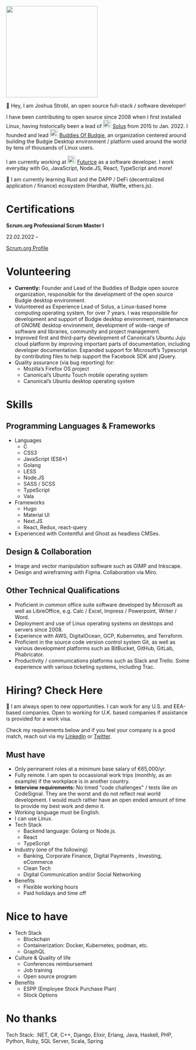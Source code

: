 <img src="https://avatars.githubusercontent.com/u/156574?v=4" height="250" width="250" />

👋 Hey, I am Joshua Strobl, an open source full-stack / software developer!

I have been contributing to open source since 2008 when I first installed Linux, having historically been a lead of  <img src="https://avatars.githubusercontent.com/u/43145361?s=200&v=4" height="22" width="22" /> [Solus](https://getsol.us) from 2015 to Jan. 2022. I founded and lead <img src="https://avatars.githubusercontent.com/u/96975043?s=200&v=4" height="22" width="22" /> [Buddies Of Budgie](https://blog.buddiesofbudgie.org), an organization centered around building the Budgie Desktop environment / platform used around the world by tens of thousands of Linux users.

I am currently working at <img src="https://avatars.githubusercontent.com/u/852157?s=200&v=4" height="22" width="22" /> [Futurice](https://futurice.com) as a software developer. I work everyday with Go, JavaScript, Node.JS, React, TypeScript and more!

🌱 I am currently learning Rust and the DAPP / DeFi (decentralized application / finance) ecosystem (Hardhat, Waffle, ethers.js).

# Certifications

**Scrum.org Professional Scrum Master I**

22.02.2022 –

[Scrum.org Profile](https://www.scrum.org/user/976555)

# Volunteering

- **Currently:** Founder and Lead of the Buddies of Budgie open source organization, responsible for
the development of the open source Budgie desktop environment.
- Volunteered as Experience Lead of Solus, a Linux-based home computing operating system, for
over 7 years. I was responsible for development and support of Budgie desktop environment,
maintenance of GNOME desktop environment, development of wide-range of software and libraries,
community and project management.
- Improved first and third-party development of Canonical’s Ubuntu Juju cloud platform by improving
important parts of documentation, including developer documentation.
Expanded support for Microsoft’s Typescript by contributing files to help support the Facebook SDK
and jQuery.
- Quality assurance (via bug reporting) for:
  - Mozilla’s Firefox OS project
  - Canonical’s Ubuntu Touch mobile operating system
  - Canonical’s Ubuntu desktop operating system

# Skills

## Programming Languages & Frameworks

- Languages
  - C
  - CSS3
  - JavaScript (ES6+)
  - Golang
  - LESS
  - Node.JS
  - SASS / SCSS
  - TypeScript
  - Vala
- Frameworks
  - Hugo
  - Material UI
  - Next.JS
  - React, Redux, react-query
- Experienced with Contentful and Ghost as headless CMSes.

## Design & Collaboration

- Image and vector manipulation software such as GIMP and Inkscape.
- Design and wireframing with Figma. Collaboration via Miro.

## Other Technical Qualifications

- Proficient in common office suite software developed by Microsoft as well as LibreOffice, e.g. Calc /
Excel, Impress / Powerpoint, Writer / Word.
- Deployment and use of Linux operating systems on desktops and servers since 2008.
- Experience with AWS, DigitalOcean, GCP, Kubernetes, and Terraform.
- Proficient in the source code version control system Git, as well as various development platforms
such as BitBucket, GitHub, GitLab, Phabricator.
- Productivity / communications platforms such as Slack and Trello. Some experience with various
ticketing systems, including Trac.

# Hiring? Check Here

💬 I am always open to new opportunities. I can work for any U.S. and EEA-based companies. Open to working for U.K. based companies if assistance is provided for a work visa.

Check my requirements below and if you feel your company is a good match, reach out via my [LinkedIn](https://www.linkedin.com/in/joshuastrobl/) or [Twitter](https://twitter.com/JoshStrobl). 

## Must have

- Only permanent roles at a minimum base salary of €65,000/yr.
- Fully remote. I am open to occassional work trips (monthly, as an example) if the workplace is in another country.
- **Interview requirements:** No timed "code challenges" / tests like on CodeSignal. They are the worst and do not reflect real world development. I would much rather have an open ended amount of time to provide my best work and demo it.
- Working language must be English.
- I can use Linux.
- Tech Stack
  - Backend language: Golang or Node.js.
  - React
  - TypeScript
- Industry (one of the following)
  - Banking, Corporate Finance, Digital Payments , Investing, eCommerce
  - Clean Tech
  - Digital Communication and/or  Social Networking
- Benefits
  - Flexible working hours
  - Paid holidays and time off

# Nice to have
 
- Tech Stack
  - Blockchain
  - Containerization: Docker, Kubernetes, podman, etc.
  - GraphQL
- Culture & Quality of life
  - Conferences reimbursement
  - Job training
  - Open source program
- Benefits
  - ESPP (Employee Stock Purchase Plan)
  - Stock Options

# No thanks

Tech Stack: .NET, C#, C++, Django, Elixir, Erlang, Java, Haskell, PHP, Python, Ruby, SQL Server, Scala, Spring
